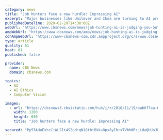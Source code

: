 ```yaml
---
category: news
title: "Job hunters face a new hurdle: Impressing AI"
excerpt: "Major businesses like Unilever and Ikea are turning to AI programs to sniff out suitable applicants — and predict future job performance — partly as a way to cut down on the time needed to hire employees. Supporters say the tech can help companies find better job candidates and eliminate some of the inherent bias that executives may not ..."
publishedDateTime: 2020-02-20T14:38:00Z
webUrl: "https://www.cbsnews.com/news/job-hunting-ai-is-judging-you-but-critics-say-its-snake-oil/"
ampWebUrl: "https://www.cbsnews.com/amp/news/job-hunting-ai-is-judging-you-but-critics-say-its-snake-oil/"
cdnAmpWebUrl: "https://www-cbsnews-com.cdn.ampproject.org/c/s/www.cbsnews.com/amp/news/job-hunting-ai-is-judging-you-but-critics-say-its-snake-oil/"
type: article
quality: 61
heat: 61
published: false

provider:
  name: CBS News
  domain: cbsnews.com

topics:
  - AI
  - AI Ethics
  - Computer Vision

images:
  - url: "https://cbsnews3.cbsistatic.com/hub/i/r/2018/11/15/aab6f7aa-648e-4d55-8ea9-b6500aebc498/thumbnail/1200x630/e8d230a763c1ccec2da525361e857c29/hal-9000-2001-a-space-odyssey-promo.jpg"
    width: 1200
    height: 630
    title: "Job hunters face a new hurdle: Impressing AI"

secured: "Pp53AHuEkhcCjWLSlt4S2gd+qN18tbtBkka8px8yIb+xTVbh0PzLLdaQHUoJkPYLZRqO4BWtmd3YRyTPoubYti9s9jJ4cu/VO6hnqRQ87BBMPmP6cZfJNDCYNJf+fbevvLCpoWgL0hNse43dtxieQOCvkHynxEmMGHT3WAPrlxfabFNqNFa7m+AtANs7RAdVetkI54DpRcbFNYVlB8ZBj+vemx4NkvkDXolUtZeIilor5vuoolo8tS/mtmaTKNMlLeU2r49iD0cLEmSlZ2L3BxVGrGCS1+M/OXTEFLmvmd1aM9jdeblK0quewymC5V7FVGQs4GsKVSo+rFDeZEZa74FmgpIk0XOLCbtl7iU60jmjP5AFfbHKCIW28VtciBhh34PrWuV8oht3lQOnsJEDNIVbfX65LZgjg6Rr8x9fjJHNDokB/T8BPAC+NvZb24C7/wMw8JPLwvlkTGGTYyUve0tJ+6qrEMTpCvKu2IyxxAs=;+Xere2HCIzzB1NFRHfKG0Q=="
---
```


